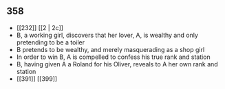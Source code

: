 ## 358
- [[232]] [[2 | 2c]] 
- B, a working girl, discovers that her lover, A, is wealthy and only pretending to be a toiler
- B pretends to be wealthy, and merely masquerading as a shop girl
- In order to win B, A is compelled to confess his true rank and station
- B, having given A a Roland for his Oliver, reveals to A her own rank and station
- [[391]] [[399]] 

